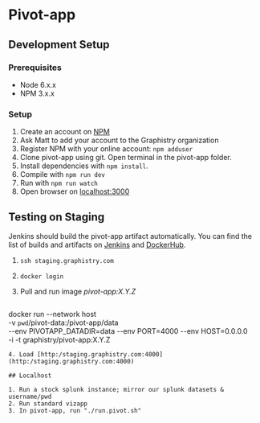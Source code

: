 # Pivot-app

## Development Setup

### Prerequisites

* Node 6.x.x
* NPM 3.x.x

### Setup

1. Create an account on [NPM](https://www.npmjs.com/)
2. Ask Matt to add your account to the Graphistry organization
3. Register NPM with your online account: `npm adduser`
4. Clone pivot-app using git. Open terminal in the pivot-app folder.
5. Install dependencies with `npm install`.
6. Compile with `npm run dev`
7. Run with `npm run watch`
8. Open browser on [localhost:3000](http://localhost:3000)

## Testing on Staging

Jenkins should build the pivot-app artifact automatically. You can find the list of builds and artifacts on [Jenkins](http://deploy.graphistry.com/view/Build/job/Build%20pivot-app/) and [DockerHub](https://hub.docker.com/r/graphistry/pivot-app/tags/).

1. `ssh staging.graphistry.com`
2. `docker login`
3. Pull and run image *pivot-app:X.Y.Z*

    ```bash
docker run --network host \
-v `pwd`/pivot-data:/pivot-app/data \
--env PIVOTAPP_DATADIR=data --env PORT=4000 --env HOST=0.0.0.0 \
-i -t graphistry/pivot-app:X.Y.Z
```
4. Load [http:/staging.graphistry.com:4000](http:/staging.graphistry.com:4000)

## Localhost

1. Run a stock splunk instance; mirror our splunk datasets & username/pwd
2. Run standard vizapp
3. In pivot-app, run "./run.pivot.sh"
